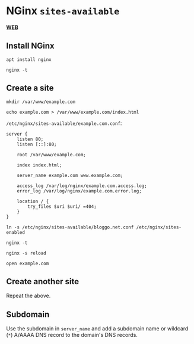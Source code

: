# NGinx `sites-available`

[**WEB**](https://tomashubelbauer.github.io/nginx-sites-available)

## Install NGinx

`apt install nginx`

`nginx -t`

## Create a site

`mkdir /var/www/example.com`

`echo example.com > /var/www/example.com/index.html`

`/etc/nginx/sites-available/example.com.conf`:
```nginx
server {
    listen 80;
    listen [::]:80;

    root /var/www/example.com;

    index index.html;

    server_name example.com www.example.com;

    access_log /var/log/nginx/example.com.access.log;
    error_log /var/log/nginx/example.com.error.log;

    location / {
        try_files $uri $uri/ =404;
    }
}
```

`ln -s /etc/nginx/sites-available/bloggo.net.conf /etc/nginx/sites-enabled`

`nginx -t`

`nginx -s reload`

`open example.com`

## Create another site

Repeat the above.

## Subdomain

Use the subdomain in `server_name` and add a subdomain name or wildcard (`*`)
A/AAAA DNS record to the domain's DNS records.
